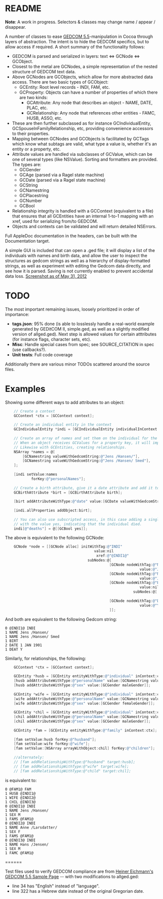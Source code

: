 # README #

**Note**: A work in progress. Selectors & classes may change name / appear / disappear.

A number of classes to ease [GEDCOM 5.5](http://www.gedcom.net/0g/gedcom55/)-manipulation in Cocoa through layers of abstraction. The intent is to hide the GEDCOM specifics, but to allow access if required. A short summary of the functionality follows:

* GEDCOM is parsed and serialized in layers: text <=> GCNode <=> GCObject.
* Closest to the metal are GCNodes, a simple representation of the nested structure of GEDCOM text data.
* Above GCNodes are GCObjects, which allow for more abstracted data access. There are two basic types of GCObject:
    - GCEntity: Root level records - INDI, FAM, etc.
    - GCProperty: Objects can have a number of properties of which there are two kinds:
        * GCAttribute: Any node that describes an object - NAME, DATE, PLAC, etc.
        * GCRelationship: Any node that references other entities - FAMC, HUSB, ASSO, etc.
* These are then further subclassed as for instance GCIndividualEntity, GCSpouseInFamilyRelationship, etc, providing convenience accessors to their properties.
* Mapping between GCNodes and GCObjects is facilitated by GCTags which know what subtags are valid, what type a value is, whether it's an entity or a property, etc.
* Attribute values are handled via subclasses of GCValue, which can be one of several types (like NSValue). Sorting and formatters are provided. The types are:
    - GCGender
    - GCAge (parsed via a Ragel state machine)
    - GCDate (parsed via a Ragel state machine)
    - GCString
    - GCNamestring
    - GCPlacestring
    - GCNumber
    - GCBool
* Relationship integrity is handled with a GCContext (equivalent to a file) that ensures that all GCEntities have an internal 1-to-1 mapping with an xref, used for serializing from/to GEDCOM.
* Objects and contexts can be validated and will return detailed NSErrors.

Full AppleDoc documentation in the headers, can be built with the Documentation target.

A simple GUI is included that can open a .ged file; it will display a list of the individuals with names and birth data, and allow the user to inspect the structures as gedcom strings as well as a hierarchy of display-formatted strings, as well as experiment with editing the Gedcom data directly, and see how it is parsed. Saving is not currently enabled to prevent accidental data loss. [Screenshot as of May 31, 2012](https://github.com/mikkelee/Gedcom-Framework/raw/master/screenshot.png)

# TODO #

The most important remaining issues, loosely prioritized in order of importance:

* **tags.json**: 95% done (is able to losslessly handle a real-world example generated by GEDitCOM II, simple.ged, as well as a slightly modified version of allged.ged). Next step is allowed values for certain atttributes (for instance flags, character sets, etc).
* **Misc**: Handle special cases from spec; see SOURCE_CITATION in spec (use callbacks?).
* **Unit tests**: Full code coverage

Additionally there are various minor TODOs scattered around the source files.

# Examples #

Showing some different ways to add attributes to an object:

``` objective-c
    // Create a context
	GCContext *ctx = [GCContext context];
	
    // Create an individual entity in the context
    GCIndividualEntity *indi = [GCIndividualEntity individualInContext:ctx];
    
    // Create an array of names and set them on the individual for the property key "personalNames".
    // When an object receives GCValues for a property key, it will implicitly create attributes.
    // Likewise with GCEntities, creating relationships.
    NSArray *names = @[
        [GCNamestring valueWithGedcomString:@"Jens /Hansen/"], 
        [GCNamestring valueWithGedcomString:@"Jens /Hansen/ Smed"], 
    ];
    
    [indi setValue:names 
            forKey:@"personalNames"];
	
    // Create a birth attribute, give it a date attribute and add it to the individual
	GCBirthAttribute *birt = [GCBirthAttribute birth];
    
	[birt addAttributeWithType:@"date" value:[GCDate valueWithGedcomString:@"1 JAN 1901"]];
    
    [indi.allProperties addObject:birt];
    
    // You can also use subscripted access, in this case adding a single death attribute
    // with the value yes, indicating that the individual died.
    indi[@"deaths"] = @[[GCBool yes]];
```

The above is equivalent to the following GCNode:

``` objective-c
    GCNode *node = [[GCNode alloc] initWithTag:@"INDI" 
                                         value:nil
                                          xref:@"@INDI1@"
                                      subNodes:@[
                                                [GCNode nodeWithTag:@"NAME"
                                                              value:@"Jens /Hansen/"],
                                                [GCNode nodeWithTag:@"NAME"
                                                              value:@"Jens /Hansen/ Smed"],
                                                [GCNode nodeWithTag:@"BIRT"
                                                              value:nil
                                                           subNodes:@[ [GCNode nodeWithTag:@"DATE"
                                                                                     value:@"1 JAN 1901"] ]],
                                                [GCNode nodeWithTag:@"DEAT" 
                                                              value:@"Y"],
                                                ]];
```

And both are equivalent to the following Gedcom string:

```
0 @INDI1@ INDI
1 NAME Jens /Hansen/
1 NAME Jens /Hansen/ Smed
1 BIRT
2 DATE 1 JAN 1901
1 DEAT Y
```

Similarly, for relationships, the following:

```objective-c
	GCContext *ctx = [GCContext context];
	
	GCEntity *husb = [GCEntity entityWithType:@"individual" inContext:ctx];
	[husb addAttributeWithType:@"personalName" value:[GCNamestring valueWithGedcomString:@"Jens /Hansen/"]];
	[husb addAttributeWithType:@"sex" value:[GCGender maleGender]];
	
	GCEntity *wife = [GCEntity entityWithType:@"individual" inContext:ctx];
	[wife addAttributeWithType:@"personalName" value:[GCNamestring valueWithGedcomString:@"Anne /Larsdatter/"]];
	[wife addAttributeWithType:@"sex" value:[GCGender femaleGender]];
	
	GCEntity *chil = [GCEntity entityWithType:@"individual" inContext:ctx];
	[chil addAttributeWithType:@"personalName" value:[GCNamestring valueWithGedcomString:@"Hans /Jensen/"]];
	[chil addAttributeWithType:@"sex" value:[GCGender maleGender]];
	
    GCEntity *fam = [GCEntity entityWithType:@"family" inContext:ctx];
    
    [fam setValue:husb forKey:@"husband"];
    [fam setValue:wife forKey:@"wife"];
    [fam setValue:[NSArray arrayWithObject:chil] forKey:@"children"];
    
    //alternately:
	// [fam addRelationshipWithType:@"husband" target:husb];
	// [fam addRelationshipWithType:@"wife" target:wife];
	// [fam addRelationshipWithType:@"child" target:chil];
```

is equivalent to:

```
0 @FAM1@ FAM
1 HUSB @INDI1@
1 WIFE @INDI2@
1 CHIL @INDI3@
0 @INDI1@ INDI
1 NAME Jens /Hansen/
1 SEX M
1 FAMS @FAM1@
0 @INDI2@ INDI
1 NAME Anne /Larsdatter/
1 SEX F
1 FAMS @FAM1@
0 @INDI3@ INDI
1 NAME Hans /Jensen/
1 SEX M
1 FAMC @FAM1@
```

======

Test files used to verify GEDCOM compliance are from [Heiner Eichmann's GEDCOM 5.5 Sample Page](http://www.heiner-eichmann.de/gedcom/gedcom.htm) -- with two modifications to allged.ged:
- line 34 has "English" instead of "language".
- line 322 has a Hebrew date instead of the original Gregorian date.
